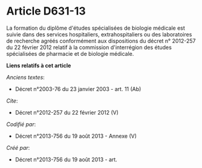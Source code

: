 # Article D631-13

La formation du diplôme d'études spécialisées de biologie médicale est suivie dans des services hospitaliers,
extrahospitaliers ou des laboratoires de recherche agréés conformément aux dispositions du décret n° 2012-257 du 22 février
2012 relatif à la commission d'interrégion des études spécialisées de pharmacie et de biologie médicale.

**Liens relatifs à cet article**

_Anciens textes_:

  - Décret n°2003-76 du 23 janvier 2003 - art. 11 (Ab)

_Cite_:

  - Décret n°2012-257  du 22 février 2012 (V)

_Codifié par_:

  - Décret n°2013-756 du 19 août 2013 -  Annexe (V)

_Créé par_:

  - Décret n°2013-756 du 19 août 2013 - art.
